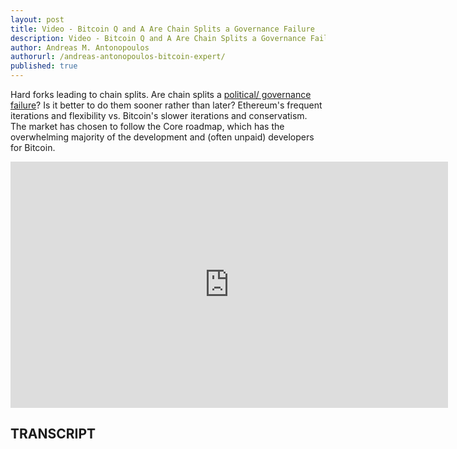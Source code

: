 ```yaml
---
layout: post
title: Video - Bitcoin Q and A Are Chain Splits a Governance Failure
description: Video - Bitcoin Q and A Are Chain Splits a Governance Failure
author: Andreas M. Antonopoulos
authorurl: /andreas-antonopoulos-bitcoin-expert/
published: true
---
```


<p>Hard forks leading to chain splits. Are chain splits a <a href="/bitcoin-learn-foreign-exchange-market/">political/ governance failure</a>? Is it better to do them sooner rather than later? Ethereum's frequent iterations and flexibility vs. Bitcoin's slower iterations and conservatism. The market has chosen to follow the Core roadmap, which has the overwhelming majority of the development and (often unpaid) developers for Bitcoin.</p>

<center><iframe width="700" height="394" src="https://www.youtube.com/embed/2pJEEVEmEVw?list=PLPQwGV1aLnTsHvzevl9BAUlfsfwFfU7aP" frameborder="0" allowfullscreen></iframe></center>

<h2>TRANSCRIPT</h2>
